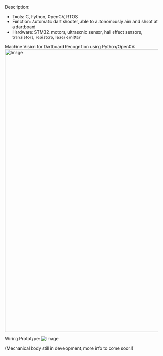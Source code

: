 Description:
  - Tools: C, Python, OpenCV, RTOS
  - Function: Automatic dart shooter, able to autonomously aim and shoot at a dartboard
  - Hardware: STM32, motors, ultrasonic sensor, hall effect sensors, transistors, resistors, laser emitter

Machine Vision for Dartboard Recognition using Python/OpenCV:
<img width="1912" height="929" alt="Image" src="https://github.com/user-attachments/assets/ee05d1f0-8845-4fe7-b031-b66c7d15296e" />

Wiring Prototype:
![Image](https://github.com/user-attachments/assets/c334902c-6651-4071-b29c-af762dad979a)


(Mechanical body still in development, more info to come soon!)
